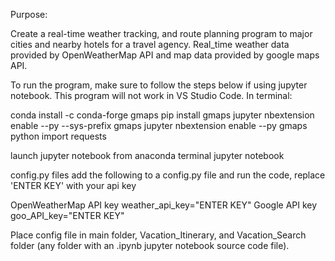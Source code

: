 Purpose:

Create a real-time weather tracking, and route planning program to major cities and nearby hotels for a travel agency.  Real_time weather data provided by OpenWeatherMap API and map data provided by google maps API.

To run the program, make sure to follow the steps below if using jupyter notebook.  This program will not work in VS Studio Code.
In terminal:

conda install -c conda-forge gmaps
pip install gmaps
jupyter nbextension enable --py --sys-prefix gmaps
jupyter nbextension enable --py gmaps
python 
import requests

launch jupyter notebook from anaconda terminal
jupyter notebook

config.py files
add the following to a config.py file and run the code, replace 'ENTER KEY' with your api key

OpenWeatherMap API key
weather_api_key="ENTER KEY"
Google API key
goo_API_key="ENTER KEY"

Place config file in main folder, Vacation_Itinerary, and Vacation_Search folder (any folder with an .ipynb jupyter notebook source code file).
